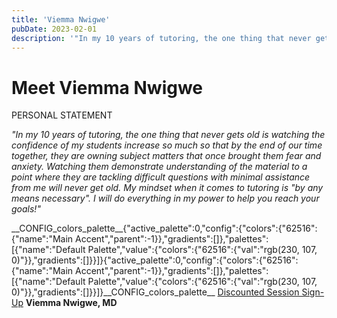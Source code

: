 ```yaml
---
title: 'Viemma Nwigwe'
pubDate: 2023-02-01
description: '"In my 10 years of tutoring, the one thing that never gets old is watching the confidence of my students increase so much so that by the end of our time to'
---
```


# Meet Viemma Nwigwe

PERSONAL STATEMENT

_"In my 10 years of tutoring, the one thing that never gets old is watching the confidence of my students increase so much so that by the end of our time together, they are owning subject matters that once brought them fear and anxiety. Watching them demonstrate understanding of the material to a point where they are tackling difficult questions with minimal assistance from me will never get old. My mindset when it comes to tutoring is "by any means necessary". I will do everything in my power to help you reach your goals!"_

\_\_CONFIG_colors_palette\_\_{"active_palette":0,"config":{"colors":{"62516":{"name":"Main Accent","parent":-1}},"gradients":\[\]},"palettes":\[{"name":"Default Palette","value":{"colors":{"62516":{"val":"rgb(230, 107, 0)"}},"gradients":\[\]}}\]}{"active_palette":0,"config":{"colors":{"62516":{"name":"Main Accent","parent":-1}},"gradients":\[\]},"palettes":\[{"name":"Default Palette","value":{"colors":{"62516":{"val":"rgb(230, 107, 0)"}},"gradients":\[\]}}\]}\_\_CONFIG_colors_palette\_\_ [Discounted Session Sign-Up](/purchase-discounted-session/)
**Viemma Nwigwe, MD**
